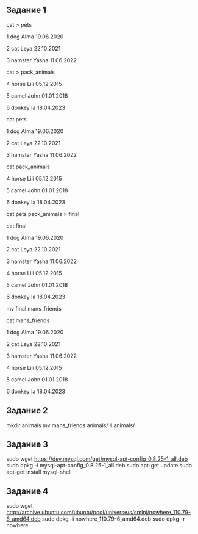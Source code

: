 ## Задание 1

cat > pets

1 dog Alma 19.06.2020

2 cat Leya 22.10.2021

3 hamster Yasha 11.06.2022

cat > pack_animals

4 horse Lili 05.12.2015

5 camel John 01.01.2018

6 donkey Ia 18.04.2023

cat pets

1 dog Alma 19.06.2020

2 cat Leya 22.10.2021

3 hamster Yasha 11.06.2022

cat pack_animals

4 horse Lili 05.12.2015

5 camel John 01.01.2018

6 donkey Ia 18.04.2023

cat pets pack_animals > final

cat final

1 dog Alma 19.06.2020

2 cat Leya 22.10.2021

3 hamster Yasha 11.06.2022

4 horse Lili 05.12.2015

5 camel John 01.01.2018

6 donkey Ia 18.04.2023

mv final mans_friends

cat mans_friends

1 dog Alma 19.06.2020

2 cat Leya 22.10.2021

3 hamster Yasha 11.06.2022

4 horse Lili 05.12.2015

5 camel John 01.01.2018

6 donkey Ia 18.04.2023

## Задание 2

mkdir animals
mv mans_friends animals/
ll animals/

## Задание 3

sudo wget https://dev.mysql.com/get/mysql-apt-config_0.8.25-1_all.deb
sudo dpkg -i mysql-apt-config_0.8.25-1_all.deb
sudo apt-get update
sudo apt-get install mysql-shell

## Задание 4

sudo wget http://archive.ubuntu.com/ubuntu/pool/universe/s/smlnj/nowhere_110.79-6_amd64.deb
sudo dpkg -i nowhere_110.79-6_amd64.deb
sudo dpkg -r nowhere
